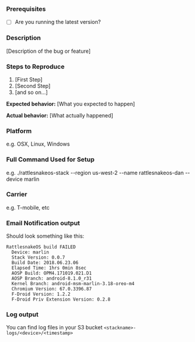 ### Prerequisites

* [ ] Are you running the latest version?

### Description

[Description of the bug or feature]

### Steps to Reproduce

1. [First Step]
2. [Second Step]
3. [and so on...]

**Expected behavior:** [What you expected to happen]

**Actual behavior:** [What actually happened]

### Platform
e.g. OSX, Linux, Windows

### Full Command Used for Setup
e.g. ./rattlesnakeos-stack --region us-west-2 --name rattlesnakeos-dan --device marlin

### Carrier
e.g. T-mobile, etc

### Email Notification output
Should look something like this:
```
RattlesnakeOS build FAILED
  Device: marlin
  Stack Version: 0.0.7
  Build Date: 2018.06.23.06
  Elapsed Time: 1hrs 0min 8sec
  AOSP Build: OPM4.171019.021.D1
  AOSP Branch: android-8.1.0_r31
  Kernel Branch: android-msm-marlin-3.18-oreo-m4
  Chromium Version: 67.0.3396.87
  F-Droid Version: 1.2.2
  F-Droid Priv Extension Version: 0.2.8
```

### Log output
You can find log files in your S3 bucket `<stackname>-logs/<device>/<timestamp>`